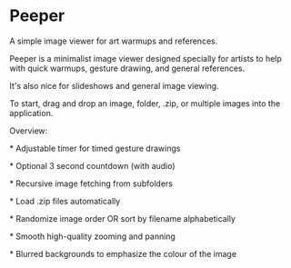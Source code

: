 # Peeper
A simple image viewer for art warmups and references.

Peeper is a minimalist image viewer designed specially for artists to help with quick warmups, gesture drawing, and general references.

It's also nice for slideshows and general image viewing.

To start, drag and drop an image, folder, .zip, or multiple images into the application.

Overview:

\*  Adjustable timer for timed gesture drawings
  
\*  Optional 3 second countdown (with audio)
  
\*  Recursive image fetching from subfolders

\*  Load .zip files automatically
  
\*  Randomize image order OR sort by filename alphabetically
  
\*  Smooth high-quality zooming and panning

\*  Blurred backgrounds to emphasize the colour of the image
